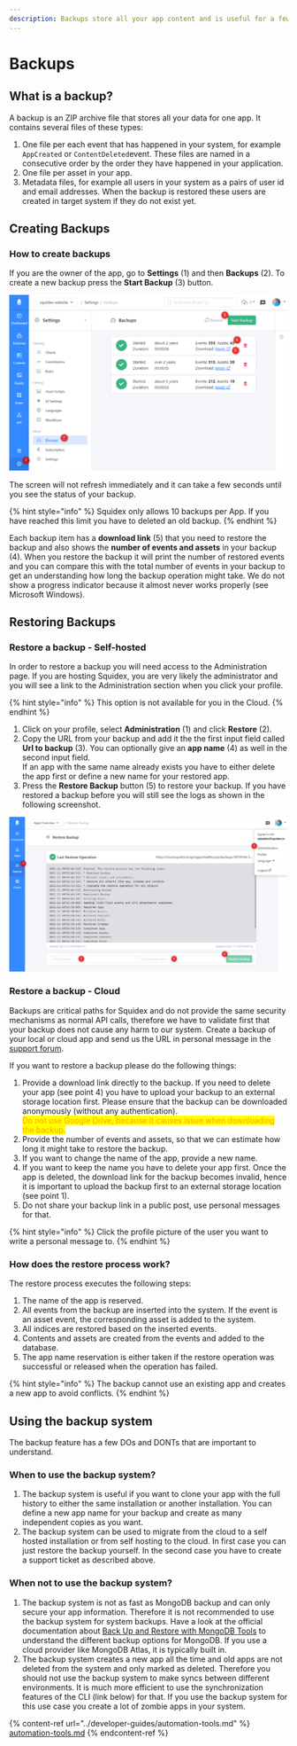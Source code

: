 ```yaml
---
description: Backups store all your app content and is useful for a few scenarios.
---
```


# Backups

## What is a backup?

A backup is an ZIP archive file that stores all your data for one app. It contains several files of these types:

1. One file per each event that has happened in your system, for example `AppCreated` or `ContentDeleted`event. These files are named in a consecutive order by the order they have happened in your application.
2. One file per asset in your app.
3. Metadata files, for example all users in your system as a pairs of user id and email addresses. When the backup is restored these users are created in target system if they do not exist yet.

## Creating Backups

### How to create backups

If you are the owner of the app, go to **Settings** (1) and then **Backups** (2). To create a new backup press the **Start Backup** (3) button.&#x20;

![Backups in Squidex](<../../.gitbook/assets/image (70).png>)

The screen will not refresh immediately and it can take a few seconds until you see the status of your backup.

{% hint style="info" %}
Squidex only allows 10 backups per App. If you have reached this limit you have to deleted an old backup.&#x20;
{% endhint %}

Each backup item has a **download link** (5) that you need to restore the backup and also shows the **number of events and assets** in your backup (4). When you restore the backup it will print the number of restored events and you can compare this with the total number of events in your backup to get an understanding how long the backup operation might take. We do not show a progress indicator because it almost never works properly (see Microsoft Windows).

## Restoring Backups

### Restore a backup - Self-hosted

In order to restore a backup you will need access to the Administration page. If you are hosting Squidex, you are very likely the administrator and you will see a link to the Administration section when you click your profile.&#x20;

{% hint style="info" %}
This option is not available for you in the Cloud.
{% endhint %}

1. Click on your profile, select **Administration** (1) and click **Restore** (2).
2. Copy the URL from your backup and add it the the first input field called **Url to backup** (3). You can optionally give an **app name** (4) as well in the second input field.\
   If an app with the same name already exists you have to either delete the app first or define a new name for your restored app.
3. Press the **Restore Backup** button (5) to restore your backup. If you have restored a backup before you will still see the logs as shown in the following screenshot.

![Restore a backup](<../../.gitbook/assets/image (73) (1) (1).png>)

### Restore a backup - Cloud

Backups are critical paths for Squidex and do not provide the same security mechanisms as normal API calls, therefore we have to validate first that your backup does not cause any harm to our system. Create a backup of your local or cloud app and send us the URL in personal message in the [support forum](https://support.squidex.io).

If you want to restore a backup please do the following things:

1. Provide a download link directly to the backup. If you need to delete your app (see point 4) you have to upload your backup to an external storage location first. Please ensure that the backup can be downloaded anonymously (without any authentication). \
   <mark style="color:orange;">Do not use Google Drive, because it causes issue when downloading the backup.</mark>
2. Provide the number of events and assets, so that we can estimate how long it might take to restore the backup.
3. If you want to change the name of the app, provide a new name.
4. If you want to keep the name you have to delete your app first. Once the app is deleted, the download link for the backup becomes invalid, hence it is important to upload the backup first to an external storage location (see point 1).
5. Do not share your backup link in a public post, use personal messages for that.

{% hint style="info" %}
Click the profile picture of the user you want to write a personal message to.
{% endhint %}

### How does the restore process work?

The restore process executes the following steps:

1. The name of the app is reserved.
2. All events from the backup are inserted into the system. If the event is an asset event, the corresponding asset is added to the system.
3. All indices are restored based on the inserted events.
4. Contents and assets are created from the events and added to the database.
5. The app name reservation is either taken if the restore operation was successful or released when the operation has failed.

{% hint style="info" %}
The backup cannot use an existing app and creates a new app to avoid conflicts.
{% endhint %}

## Using the backup system

The backup feature has a few DOs and DONTs that are important to understand.

### When to use the backup system?

1. The backup system is useful if you want to clone your app with the full history to either the same installation or another installation. You can define a new app name for your backup and create as many independent copies as you want.
2. The backup system can be used to migrate from the cloud to a self hosted installation or from self hosting to the cloud. In first case you can just restore the backup yourself. In the second case you have to create a support ticket as described above.

### When not to use the backup system?

1. The backup system is not as fast as MongoDB backup and can only secure your app information. Therefore it is not recommended to use the backup system for system backups. Have a look at the official documentation about [Back Up and Restore with MongoDB Tools](https://docs.mongodb.com/manual/tutorial/backup-and-restore-tools/#back-up-and-restore-with-mongodb-tools) to understand the different backup options for MongoDB. If you use a cloud provider like MongoDB Atlas, it is typically built in.
2. The backup system creates a new app all the time and old apps are not deleted from the system and only marked as deleted. Therefore you should not use the backup system to make syncs between different environments. It is much more efficient to use the synchronization features of the CLI (link below) for that. If you use the backup system for this use case you create a lot of zombie apps in your system.

{% content-ref url="../developer-guides/automation-tools.md" %}
[automation-tools.md](../developer-guides/automation-tools.md)
{% endcontent-ref %}
